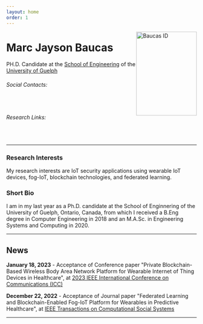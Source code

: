 ```yaml
---
layout: home
order: 1
---
```


<div style="float: right;">
    <img src="https://mjbaucas.github.io/assets/img/baucas_id.jpg" class=" lazyloaded" alt="Baucas ID" style="height: 221px; width:160px; float: right;"/>
</div>

# Marc Jayson Baucas
PH.D. Candidate at the [School of Engineering](https://www.uoguelph.ca/engineering/) of the [University of Guelph](https://www.uoguelph.ca/)

###### Social Contacts:
<div>
    <a href="javascript:location.href = 'mailto:' + ['baucas','uoguelph.ca'].join('@')" aria-label="email">
        <i class="fas fa-envelope fa-2x" style="padding: 3px;"></i>
    </a>
    <a href="https://www.linkedin.com/in/marc-jayson-baucas-1189a0a6/">
        <i class="fab fa-linkedin fa-2x" style="padding: 3px;"></i>
    </a>
</div>

###### Research Links:
<div>
    <a href="https://github.com/mjbaucas/">
        <i class="fab fa-github fa-2x" style="padding: 3px;"></i>
    </a>
    <a href="https://www.researchgate.net/profile/Marc-Jayson-Baucas">
        <i class="fab fa-researchgate fa-2x" style="padding: 3px;"></i>
    </a>
    <a href="https://scholar.google.com/citations?user=ZjfLF-wAAAAJ&hl=en">
        <i class="ai ai-google-scholar fa-2x" style="padding: 3px;"></i>
    </a>
    <a href="https://ieeexplore.ieee.org/author/37086934817">
        <i class="ai ai-ieee fa-2x" style="padding: 3px;"></i>
    </a>
</div>


---
### Research Interests
My research interests are IoT security applications using wearable IoT devices, fog-IoT, blockchain technologies, and federated learning.

### Short Bio
I am in my last year as a Ph.D. candidate at the School of Enginnering of the University of Guelph, Ontario, Canada, from which I received a B.Eng degree in Computer Engineering in 2018 and an M.A.Sc. in Engineering Systems and Computing in 2020. 

---
## News

**January 18, 2023** - Acceptance of Conference paper "Private Blockchain-Based Wireless Body Area Network Platform for Wearable Internet of Thing Devices in Healthcare", at [2023 IEEE International Conference on Communications (ICC)](https://icc2023.ieee-icc.org/)

**December 22, 2022** - Acceptance of Journal paper "Federated Learning and Blockchain-Enabled Fog-IoT Platform for Wearables in Predictive Healthcare", at [IEEE Transactions on Computational Social Systems](https://ieeexplore.ieee.org/xpl/RecentIssue.jsp?punumber=6570650)

---